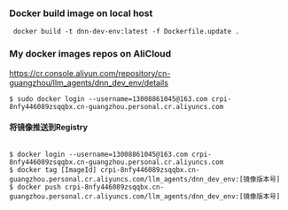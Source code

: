 ### Docker build image on local host
```shell
 docker build -t dnn-dev-env:latest -f Dockerfile.update .                                             
 ```



### My docker images repos on AliCloud
https://cr.console.aliyun.com/repository/cn-guangzhou/llm_agents/dnn_dev_env/details


```shell
$ sudo docker login --username=13008861045@163.com crpi-8nfy446089zsqqbx.cn-guangzhou.personal.cr.aliyuncs.com
```
#### 将镜像推送到Registry
```shell

$ docker login --username=13008861045@163.com crpi-8nfy446089zsqqbx.cn-guangzhou.personal.cr.aliyuncs.com
$ docker tag [ImageId] crpi-8nfy446089zsqqbx.cn-guangzhou.personal.cr.aliyuncs.com/llm_agents/dnn_dev_env:[镜像版本号]
$ docker push crpi-8nfy446089zsqqbx.cn-guangzhou.personal.cr.aliyuncs.com/llm_agents/dnn_dev_env:[镜像版本号]
```
